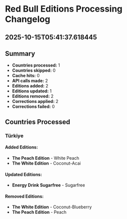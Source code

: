 # Red Bull Editions Processing Changelog
## 2025-10-15T05:41:37.618445

## Summary
- **Countries processed:** 1
- **Countries skipped:** 0
- **Cache hits:** 0
- **API calls made:** 2
- **Editions added:** 2
- **Editions updated:** 1
- **Editions removed:** 2
- **Corrections applied:** 2
- **Corrections failed:** 0

## Countries Processed

### Türkiye
#### Added Editions:
- **The Peach Edition** - White Peach
- **The White Edition** - Coconut-Acai

#### Updated Editions:
- **Energy Drink Sugarfree** - Sugarfree

#### Removed Editions:
- **The White Edition** - Coconut-Blueberry
- **The Peach Edition** - Peach
